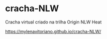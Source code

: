 # cracha-NLW
Cracha virtual criado na trilha Origin NLW Heat

https://mylenavitoriano.github.io/cracha-NLW/
